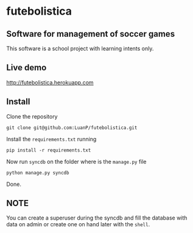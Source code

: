 futebolistica
=============

Software for management of soccer games
-------------

This software is a school project with learning intents only.


Live demo
-------------

http://futebolistica.herokuapp.com


Install
-------------

Clone the repository

`git clone git@github.com:LuanP/futebolistica.git`

Install the `requirements.txt` running

`pip install -r requirements.txt`

Now run `syncdb` on the folder where is the `manage.py` file

`python manage.py syncdb`

Done.

NOTE
----
You can create a superuser during the syncdb and fill the database with data on admin or
create one on hand later with the `shell`.
